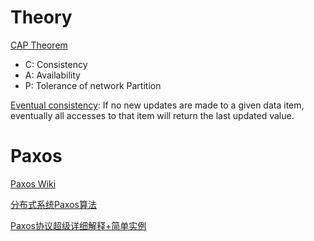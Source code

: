 # Theory

[CAP Theorem](http://en.wikipedia.org/wiki/CAP_theorem)
- C: Consistency
- A: Availability
- P: Tolerance of network Partition

[Eventual consistency](http://en.wikipedia.org/wiki/Eventual_consistency): If no new updates are made to a given data item, eventually all accesses to that item will return the last updated value.




# Paxos

[Paxos Wiki](https://en.wikipedia.org/wiki/Paxos_(computer_science))

[分布式系统Paxos算法](https://www.jdon.com/artichect/paxos.html)

[Paxos协议超级详细解释+简单实例](https://blog.csdn.net/cnh294141800/article/details/53768464)
